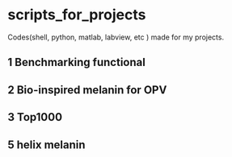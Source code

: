 # scripts_for_projects
Codes(shell, python, matlab, labview, etc ) made for my projects.

## 1 Benchmarking functional

## 2 Bio-inspired melanin for OPV

## 3 Top1000

## 5 helix melanin

